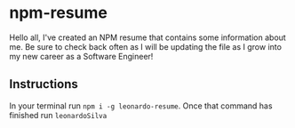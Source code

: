 # npm-resume

Hello all, I've created an NPM resume that contains some information about me. Be sure to check back often as I will be updating the file as I grow into my new career as a Software Engineer!

## Instructions
In your terminal run ```npm i -g leonardo-resume```. Once that command has finished run ```leonardoSilva```
